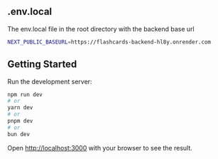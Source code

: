 ## .env.local

The env.local file in the root directory with the backend base url

```bash
NEXT_PUBLIC_BASEURL=https://flashcards-backend-hl8y.onrender.com
```

## Getting Started

Run the development server:

```bash
npm run dev
# or
yarn dev
# or
pnpm dev
# or
bun dev
```

Open [http://localhost:3000](http://localhost:3000) with your browser to see the result.
